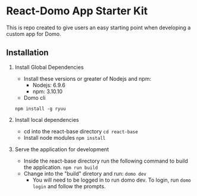 # React-Domo App Starter Kit
This is repo created to give users an easy starting point when developing a custom app for Domo.

## Installation
1. Install Global Dependencies
   - Install these versions or greater of Nodejs and npm:  
     - Nodejs: 6.9.6
     - npm: 3.10.10
   - Domo cli 
   ```
   npm install -g ryuu
   ```

2. Install local dependencies
   - cd into the react-base directory
   ```cd react-base```
   - Install node modules
   ```npm install```

3. Serve the application for development
   - Inside the react-base directory run the following command to build the application.
   ```npm run build```
   - Change into the "build" diretory and run: ```domo dev```
     - You will need to be logged in to run domo dev.  To login, run `domo login` and follow the prompts.

##